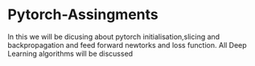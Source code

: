 # Pytorch-Assingments
 In this we will be dicusing about pytorch initialisation,slicing and backpropagation and feed forward newtorks and loss function.
 All Deep Learning algorithms will be discussed
